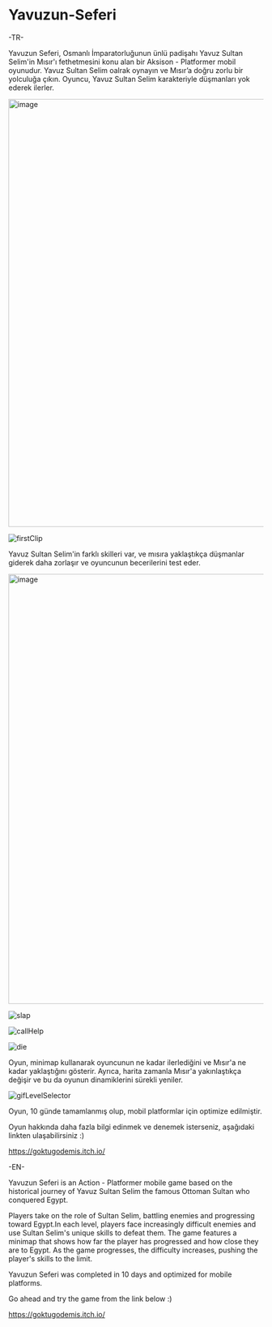 # Yavuzun-Seferi
-TR-

Yavuzun Seferi, Osmanlı İmparatorluğunun ünlü padişahı Yavuz Sultan Selim'in Mısır'ı fethetmesini konu alan bir Aksison - Platformer mobil oyunudur. Yavuz Sultan Selim oalrak oynayın ve Mısır’a doğru zorlu bir yolculuğa çıkın. Oyuncu, Yavuz Sultan Selim karakteriyle düşmanları yok ederek ilerler.

<img width="1920" height="844" alt="image" src="https://github.com/user-attachments/assets/e04197ea-f7d4-454c-bad9-62033ddd5b27" />

![firstClip](https://github.com/user-attachments/assets/3643556d-96c8-4595-b4ed-6064326ad714)

Yavuz Sultan Selim'in  farklı skilleri var, ve mısıra yaklaştıkça düşmanlar giderek daha zorlaşır ve oyuncunun becerilerini test eder.

<img width="1513" height="848" alt="image" src="https://github.com/user-attachments/assets/d8b91012-10b2-4801-9fd9-32473e009ba7" />

![slap](https://github.com/user-attachments/assets/bf9052c5-55fb-4351-929c-6665887782fb)

![callHelp](https://github.com/user-attachments/assets/fb8e41e4-7c93-4f77-918f-177bdbcb9fed)

![die](https://github.com/user-attachments/assets/d569d6b2-34fd-4733-804c-49cd9321e0b7)

Oyun, minimap kullanarak oyuncunun ne kadar ilerlediğini ve Mısır'a ne kadar yaklaştığını gösterir. Ayrıca, harita zamanla Mısır'a yakınlaştıkça değişir ve bu da oyunun dinamiklerini sürekli yeniler.

![gifLevelSelector](https://github.com/user-attachments/assets/3e5b63a2-4f6a-4637-8d98-d12709ef4474)

Oyun, 10 günde tamamlanmış olup, mobil platformlar için optimize edilmiştir.

Oyun hakkında daha fazla bilgi edinmek ve denemek isterseniz, aşağıdaki linkten ulaşabilirsiniz :) 

https://goktugodemis.itch.io/

-EN-

Yavuzun Seferi is an Action - Platformer mobile game based on the historical journey of Yavuz Sultan Selim the famous Ottoman Sultan who conquered Egypt. 

Players take on the role of Sultan Selim, battling enemies and progressing toward Egypt.In each level, players face increasingly difficult enemies and use Sultan Selim's unique skills to defeat them. The game features a minimap that shows how far the player has progressed and how close they are to Egypt. As the game progresses, the difficulty increases, pushing the player's skills to the limit.

Yavuzun Seferi was completed in 10 days and optimized for mobile platforms. 

Go ahead and try the game from the link below :) 

https://goktugodemis.itch.io/
